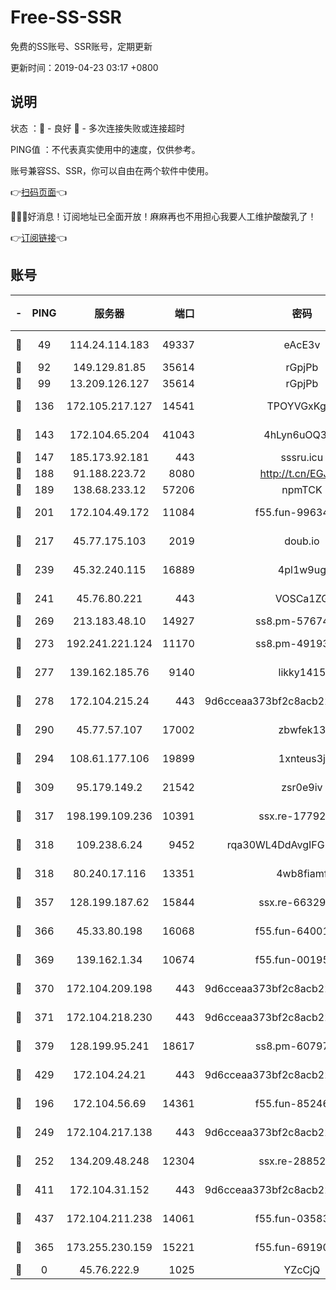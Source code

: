 # Free-SS-SSR

免费的SS账号、SSR账号，定期更新

更新时间：2019-04-23 03:17 +0800

## 说明

状态     ：🙂 - 良好 🙁 - 多次连接失败或连接超时

PING值   ：不代表真实使用中的速度，仅供参考。

账号兼容SS、SSR，你可以自由在两个软件中使用。

👉[扫码页面](https://liesauer.github.io/Free-SS-SSR/)👈

🎉🎉🎉好消息！订阅地址已全面开放！麻麻再也不用担心我要人工维护酸酸乳了！

👉[订阅链接](https://www.liesauer.net/yogurt/subscribe?ACCESS_TOKEN=DAYxR3mMaZAsaqUb)👈

## 账号

|-|PING|服务器|端口|密码|加密方式|区域|
|:----:|:----:|:-----:|-----:|:----:|:----:|:----:|
|🙂|49|114.24.114.183|49337|eAcE3v|chacha20-ietf|TW|
|🙂|92|149.129.81.85|35614|rGpjPb|rc4-md5|HK|
|🙂|99|13.209.126.127|35614|rGpjPb|rc4-md5|KR|
|🙂|136|172.105.217.127|14541|TPOYVGxKglpi|aes-256-cfb|JP|
|🙂|143|172.104.65.204|41043|4hLyn6uOQ3hU|aes-256-cfb|JP|
|🙂|147|185.173.92.181|443|sssru.icu|rc4-md5|RU|
|🙂|188|91.188.223.72|8080|http://t.cn/EGJIyrl|rc4-md5|RU|
|🙂|189|138.68.233.12|57206|npmTCK|rc4-md5|US|
|🙂|201|172.104.49.172|11084|f55.fun-99634855|aes-256-cfb|SG|
|🙂|217|45.77.175.103|2019|doub.io|aes-128-ctr|SG|
|🙂|239|45.32.240.115|16889|4pl1w9ug|aes-256-cfb|AU|
|🙂|241|45.76.80.221|443|VOSCa1ZG|aes-256-cfb|DE|
|🙂|269|213.183.48.10|14927|ss8.pm-57674644|rc4-md5|RU|
|🙂|273|192.241.221.124|11170|ss8.pm-49193662|aes-256-cfb|US|
|🙂|277|139.162.185.76|9140|likky1415|aes-256-cfb|DE|
|🙂|278|172.104.215.24|443|9d6cceaa373bf2c8acb22e60b6a58be6|aes-256-cfb|US|
|🙂|290|45.77.57.107|17002|zbwfek13|aes-256-cfb|GB|
|🙂|294|108.61.177.106|19899|1xnteus3j|aes-256-cfb|FR|
|🙂|309|95.179.149.2|21542|zsr0e9iv|aes-256-cfb|NL|
|🙂|317|198.199.109.236|10391|ssx.re-17792971|aes-256-cfb|US|
|🙂|318|109.238.6.24|9452|rqa30WL4DdAvgIFG6Fs3znzTa|aes-256-cfb|FR|
|🙂|318|80.240.17.116|13351|4wb8fiamf|aes-256-cfb|DE|
|🙂|357|128.199.187.62|15844|ssx.re-66329792|aes-256-cfb|SG|
|🙂|366|45.33.80.198|16068|f55.fun-64001749|aes-256-cfb|US|
|🙂|369|139.162.1.34|10674|f55.fun-00195102|aes-256-cfb|SG|
|🙂|370|172.104.209.198|443|9d6cceaa373bf2c8acb22e60b6a58be6|aes-256-cfb|US|
|🙂|371|172.104.218.230|443|9d6cceaa373bf2c8acb22e60b6a58be6|aes-256-cfb|US|
|🙂|379|128.199.95.241|18617|ss8.pm-60797363|aes-256-cfb|SG|
|🙂|429|172.104.24.21|443|9d6cceaa373bf2c8acb22e60b6a58be6|aes-256-cfb|US|
|🙂|196|172.104.56.69|14361|f55.fun-85246360|aes-256-cfb|SG|
|🙂|249|172.104.217.138|443|9d6cceaa373bf2c8acb22e60b6a58be6|aes-256-cfb|US|
|🙂|252|134.209.48.248|12304|ssx.re-28852325|aes-256-cfb|US|
|🙂|411|172.104.31.152|443|9d6cceaa373bf2c8acb22e60b6a58be6|aes-256-cfb|US|
|🙂|437|172.104.211.238|14061|f55.fun-03583408|aes-256-cfb|US|
|🙁|365|173.255.230.159|15221|f55.fun-69190393|aes-256-cfb|US|
|🙁|0|45.76.222.9|1025|YZcCjQ|rc4-md5|JP|
